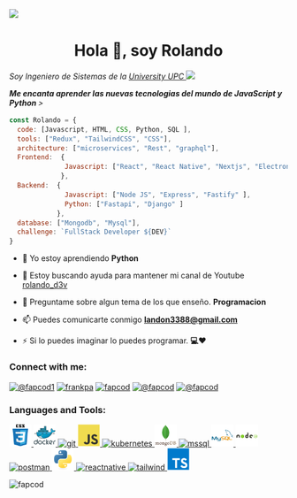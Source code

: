 <img src="https://user-images.githubusercontent.com/33987212/90967020-ff745080-e49e-11ea-96fb-891eb03b2dee.gif" width="860">
<h1 align="center">Hola 👋, soy Rolando </h1>

<p><em>Soy Ingeniero de Sistemas de la <a href="https://www.upc.edu.pe/" target="blank" >University UPC </a><img  src="https://www.upc.edu.pe/static/img/logo_upc_red.png" width="26">
</em></p>

<em><b> Me encanta aprender las nuevas tecnologias del mundo de JavaScript y Python </b> > </em>

```javascript
const Rolando = {
  code: [Javascript, HTML, CSS, Python, SQL ],
  tools: ["Redux", "TailwindCSS", "CSS"],
  architecture: ["microservices", "Rest", "graphql"],
  Frontend:  {
              Javascript: ["React", "React Native", "Nextjs", "Electron JS"],
             },
  Backend:  {
              Javascript: ["Node JS", "Express", "Fastify" ],
              Python: ["Fastapi", "Django" ]
            },
  database: ["Mongodb", "Mysql"],
  challenge: `FullStack Developer ${DEV}`
}
```



- 🌱 Yo estoy aprendiendo **Python**

- 🤝 Estoy buscando ayuda para mantener mi canal de Youtube [rolando_d3v](https://www.youtube.com/@rolando_d3v)

- 💬 Preguntame sobre algun tema de los que enseño. **Programacion**

- 📫 Puedes comunicarte conmigo **landon3388@gmail.com**

- ⚡ Si lo puedes imaginar lo puedes programar. **💻❤️**

<h3 align="left">Connect with me:</h3>
<p align="left">
<a href="https://twitter.com/@fapcod1" target="blank"><img align="center" src="https://raw.githubusercontent.com/rahuldkjain/github-profile-readme-generator/master/src/images/icons/Social/twitter.svg" alt="@fapcod1" height="30" width="40" /></a>
<a href="https://linkedin.com/in/frankpa" target="blank"><img align="center" src="https://raw.githubusercontent.com/rahuldkjain/github-profile-readme-generator/master/src/images/icons/Social/linked-in-alt.svg" alt="frankpa" height="30" width="40" /></a>
<a href="https://fb.com/fapcod" target="blank"><img align="center" src="https://raw.githubusercontent.com/rahuldkjain/github-profile-readme-generator/master/src/images/icons/Social/facebook.svg" alt="fapcod" height="30" width="40" /></a>
<a href="https://instagram.com/@fapcod" target="blank"><img align="center" src="https://raw.githubusercontent.com/rahuldkjain/github-profile-readme-generator/master/src/images/icons/Social/instagram.svg" alt="@fapcod" height="30" width="40" /></a>
<a href="https://www.youtube.com/@rolando_d3v711" target="blank"><img align="center" src="https://raw.githubusercontent.com/rahuldkjain/github-profile-readme-generator/master/src/images/icons/Social/youtube.svg" alt="@fapcod" height="30" width="40" /></a>
</p>


<h3 align="left">Languages and Tools:</h3>
<p align="left">


  <a href="https://www.w3schools.com/css/" target="_blank" rel="noreferrer">
    <img
      src="https://raw.githubusercontent.com/devicons/devicon/master/icons/css3/css3-original-wordmark.svg"
      alt="css3"
      width="40"
      height="40"
    />
  </a>
  <a href="https://www.docker.com/" target="_blank" rel="noreferrer">
    <img
      src="https://raw.githubusercontent.com/devicons/devicon/master/icons/docker/docker-original-wordmark.svg"
      alt="docker"
      width="40"
      height="40"
    />
  </a>
  <a href="https://git-scm.com/" target="_blank" rel="noreferrer">
    <img
      src="https://www.vectorlogo.zone/logos/git-scm/git-scm-icon.svg"
      alt="git"
      width="40"
      height="40"
    />
  </a>
  <a
    href="https://developer.mozilla.org/en-US/docs/Web/JavaScript"
    target="_blank"
    rel="noreferrer"
  >
    <img
      src="https://raw.githubusercontent.com/devicons/devicon/master/icons/javascript/javascript-original.svg"
      alt="javascript"
      width="40"
      height="40"
    />
  </a>
  <a href="https://kubernetes.io" target="_blank" rel="noreferrer">
    <img
      src="https://www.vectorlogo.zone/logos/kubernetes/kubernetes-icon.svg"
      alt="kubernetes"
      width="40"
      height="40"
    />
  </a>
  <a href="https://www.mongodb.com/" target="_blank" rel="noreferrer">
    <img
      src="https://raw.githubusercontent.com/devicons/devicon/master/icons/mongodb/mongodb-original-wordmark.svg"
      alt="mongodb"
      width="40"
      height="40"
    />
  </a>
  <a
    href="https://www.microsoft.com/en-us/sql-server"
    target="_blank"
    rel="noreferrer"
  >
    <img
      src="https://www.svgrepo.com/show/303229/microsoft-sql-server-logo.svg"
      alt="mssql"
      width="40"
      height="40"
    />
  </a>
  <a href="https://www.mysql.com/" target="_blank" rel="noreferrer">
    <img
      src="https://raw.githubusercontent.com/devicons/devicon/master/icons/mysql/mysql-original-wordmark.svg"
      alt="mysql"
      width="40"
      height="40"
    />
  </a>
  <a href="https://nodejs.org" target="_blank" rel="noreferrer">
    <img
      src="https://raw.githubusercontent.com/devicons/devicon/master/icons/nodejs/nodejs-original-wordmark.svg"
      alt="nodejs"
      width="40"
      height="40"
    />
  </a>
  <a href="https://postman.com" target="_blank" rel="noreferrer">
    <img
      src="https://www.vectorlogo.zone/logos/getpostman/getpostman-icon.svg"
      alt="postman"
      width="40"
      height="40"
    />
  </a>
  <a href="https://www.python.org" target="_blank" rel="noreferrer">
    <img
      src="https://raw.githubusercontent.com/devicons/devicon/master/icons/python/python-original.svg"
      alt="python"
      width="40"
      height="40"
    />
  </a>
  <a href="https://reactnative.dev/" target="_blank" rel="noreferrer">
    <img
      src="https://reactnative.dev/img/header_logo.svg"
      alt="reactnative"
      width="40"
      height="40"
    />
  </a>
  <a href="https://tailwindcss.com/" target="_blank" rel="noreferrer">
    <img
      src="https://www.vectorlogo.zone/logos/tailwindcss/tailwindcss-icon.svg"
      alt="tailwind"
      width="40"
      height="40"
    />
  </a>
  <a href="https://www.typescriptlang.org/" target="_blank" rel="noreferrer">
    <img
      src="https://raw.githubusercontent.com/devicons/devicon/master/icons/typescript/typescript-original.svg"
      alt="typescript"
      width="40"
      height="40"
    />
  </a>
</p>




<p><img align="left" src="https://github-readme-stats.vercel.app/api/top-langs?username=rolando-d3v&show_icons=true&locale=en&layout=compact" alt="fapcod" /></p>





